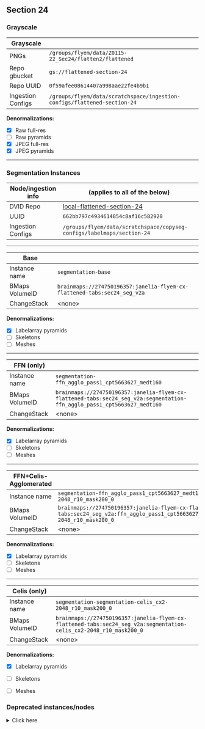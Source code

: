 Section 24
----------

### Grayscale

| Grayscale         |                                                                                |
|-------------------|--------------------------------------------------------------------------------|
| PNGs              | `/groups/flyem/data/Z0115-22_Sec24/flatten2/flattened`                         |
| Repo gbucket      | `gs://flattened-section-24`                                                    |
| Repo UUID         | `0f59afee08614407a998aae22fe4b9b1`                                             |
| Ingestion Configs | `/groups/flyem/data/scratchspace/ingestion-configs/flattened-section-24`       |

**Denormalizations:**

- [X] Raw full-res
- [ ] Raw pyramids
- [X] JPEG full-res
- [X] JPEG pyramids

---

### Segmentation Instances

| Node/ingestion info   | (applies to all of the below)                                                             |
|-----------------------|-------------------------------------------------------------------------------------------|
| DVID Repo             | [local-flattened-section-24](http://emdata3:8000/#/repo/100e772473774d9e9042829ed9af39f8) |
| UUID                  | `662bb797c4934614854c8af16c582920`                                                        |
| Ingestion Configs     | `/groups/flyem/data/scratchspace/copyseg-configs/labelmaps/section-24`                    |

---


| Base                  |                                                                                           |
|-----------------------|-------------------------------------------------------------------------------------------|
| Instance name         | `segmentation-base`                                                                       |
| BMaps VolumeID        | `brainmaps://274750196357:janelia-flyem-cx-flattened-tabs:sec24_seg_v2a`                  |
| ChangeStack           | \<none>                                                                                   | 

**Denormalizations:**

- [X] Labelarray pyramids
- [ ] Skeletons
- [ ] Meshes

---


| FFN (only)            |                                                                                           |
|-----------------------|-------------------------------------------------------------------------------------------|
| Instance name         | `segmentation-ffn_agglo_pass1_cpt5663627_medt160`                                         |
| BMaps VolumeID        | `brainmaps://274750196357:janelia-flyem-cx-flattened-tabs:sec24_seg_v2a:segmentation-ffn_agglo_pass1_cpt5663627_medt160` |
| ChangeStack           | \<none>                                                                                   | 

**Denormalizations:**

- [X] Labelarray pyramids
- [ ] Skeletons
- [ ] Meshes

---

| FFN+Celis-Agglomerated |                                                                                           |
|------------------------|-------------------------------------------------------------------------------------------|
| Instance name          | `segmentation-ffn_agglo_pass1_cpt5663627_medt160_with_celis_cx2-2048_r10_mask200_0`       |
| BMaps VolumeID         | `brainmaps://274750196357:janelia-flyem-cx-flattened-tabs:sec24_seg_v2a:ffn_agglo_pass1_cpt5663627_medt160_with_celis_cx2-2048_r10_mask200_0` |
| ChangeStack            | \<none>                                                                                   | 

**Denormalizations:**

- [X] Labelarray pyramids
- [ ] Skeletons
- [ ] Meshes

---

| Celis (only)           |                                                                                           |
|------------------------|-------------------------------------------------------------------------------------------|
| Instance name          | `segmentation-segmentation-celis_cx2-2048_r10_mask200_0`                                  |
| BMaps VolumeID         | `brainmaps://274750196357:janelia-flyem-cx-flattened-tabs:sec24_seg_v2a:segmentation-celis_cx2-2048_r10_mask200_0` |
| ChangeStack            | \<none>                                                                                   | 

**Denormalizations:**

- [X] Labelarray pyramids
- [ ] Skeletons
- [ ] Meshes


### Deprecated instances/nodes

<details>
<summary>Click here</summary>


| Base                  |                                                                                           |
|-----------------------|-------------------------------------------------------------------------------------------|
| DVID Repo             | [local-flattened-section-24](http://emdata3:8000/#/repo/315c2beaa6c44d36a53955fe78a9cacf) |
| Initial UUID          | `315c2beaa6c44d36a53955fe78a9cacf`                                                        |
| Instance name         | `segmentation`                                                                            |
| BMaps VolumeID        | `brainmaps://274750196357:janelia-flyem-cx-flattened-tabs:sec24_seg_v2a`                  |
| ChangeStack           | \<none>                                                                                   | 
| Ingestion Configs     | `/groups/flyem/data/scratchspace/copyseg-configs/base-tabs/flattened-section-24`          |

**Denormalizations:**

- [X] Labelarray pyramids
- [ ] Skeletons
- [ ] Meshes

| FFN-Agglomerated      |                                                                                   |
|-----------------------|-----------------------------------------------------------------------------------|
| DVID Repo             | [section-24-v2a-ffn](http://emdata3:8000/#/repo/100e772473774d9e9042829ed9af39f8) |
| Initial UUID          | `100e772473774d9e9042829ed9af39f8`                                                |
| Instance name         | `segmentation`                                                                    |
| BMaps VolumeID        | `brainmaps://274750196357:janelia-flyem-cx-flattened-tabs:sec24_seg_v2a`          |
| ChangeStack           | `ffn_agglo_pass1_cpt5663627_medt160`                                              |
| Ingestion Configs     | `/groups/flyem/data/scratchspace/copyseg-configs/ffn-tabs/section-24-v2a-ffn`     |

**Denormalizations:**

- [X] Labelarray pyramids
- [ ] Skeletons
- [ ] Meshes


| Celis-Agglomerated    |                                                                                   |
|-----------------------|-----------------------------------------------------------------------------------|
| DVID Repo             | [section-24-v2a-ffn](http://emdata3:8000/#/repo/100e772473774d9e9042829ed9af39f8) |
| Initial UUID          | `22a6faf893a44afba194136b6913aa9f`                                                |
| Instance name         | `segmentation`                                                                    |
| BMaps VolumeID        | `brainmaps://274750196357:janelia-flyem-cx-flattened-tabs:sec24_seg_v2a`          |
| ChangeStack           | `ffn_agglo_pass1_cpt5663627_medt160_with_celis_cx2-2048_r10_mask200_0`            |
| Ingestion Configs     | `/groups/flyem/data/scratchspace/copyseg-configs/celis-tabs/section-24`           |


**Denormalizations:**

- [X] Labelarray pyramids
- [ ] Skeletons
- [ ] Meshes

</details>
